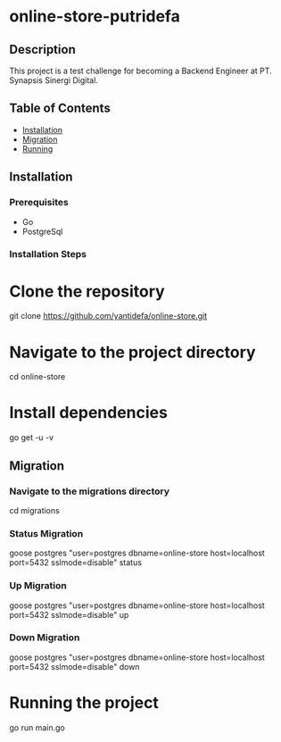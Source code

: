 # online-store-putridefa

## Description

This project is a test challenge for becoming a Backend Engineer at PT. Synapsis Sinergi Digital.

## Table of Contents

- [Installation](#installation)
- [Migration](#migration)
- [Running](#running)

## Installation


### Prerequisites

- Go
- PostgreSql

### Installation Steps

# Clone the repository
git clone https://github.com/yantidefa/online-store.git

# Navigate to the project directory
cd online-store

# Install dependencies
go get -u -v

## Migration

### Navigate to the migrations directory
cd migrations

### Status Migration
goose postgres "user=postgres dbname=online-store host=localhost port=5432 sslmode=disable" status

### Up Migration
goose postgres "user=postgres dbname=online-store host=localhost port=5432 sslmode=disable" up

### Down Migration
goose postgres "user=postgres dbname=online-store host=localhost port=5432 sslmode=disable" down

# Running the project
go run main.go
